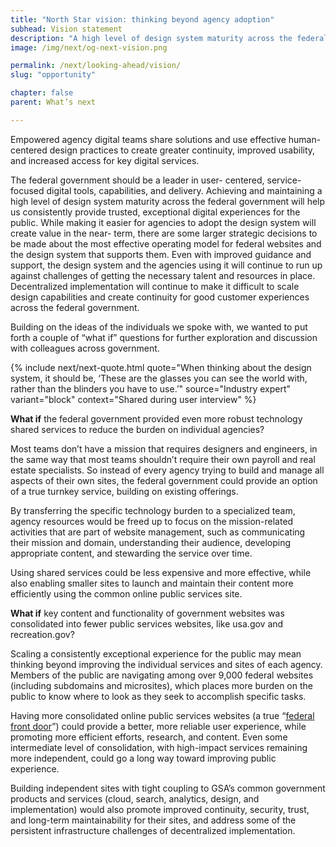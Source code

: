 ```yaml
---
title: "North Star vision: thinking beyond agency adoption"
subhead: Vision statement
description: "A high level of design system maturity across the federal government will help us consistently provide trusted, exceptional digital experiences for the public."
image: /img/next/og-next-vision.png

permalink: /next/looking-ahead/vision/
slug: "opportunity"

chapter: false
parent: What’s next

---
```


<section class="next-section">
  <div class="grid-container">
    <div class="grid-row">
      <div class="grid-col-12 tablet:grid-col-8 tablet:margin-x-auto desktop:margin-x-0 next-section-prose" markdown="1">

Empowered agency digital teams share solutions and use effective human- centered design practices to create greater continuity, improved usability, and increased access for key digital
services.

The federal government should be a leader in user- centered, service-focused digital tools, capabilities, and delivery. Achieving and maintaining a high level of design system maturity across the federal government will help us consistently provide trusted, exceptional digital experiences for the public. While making it easier for agencies to adopt the design system will create value in the near- term, there are some larger strategic decisions to be made about the most effective operating model for federal websites and the design system that supports them. Even with improved guidance and support, the design system and the agencies using it will continue to run up against challenges of getting the necessary talent and resources in place. Decentralized implementation will continue to make it difficult to scale design capabilities and create continuity for good customer experiences across the federal government.

Building on the ideas of the individuals we spoke with, we wanted to put forth a couple of “what if” questions for further exploration and discussion with colleagues across government.

{% include next/next-quote.html quote="When thinking about the design system, it should be, ‘These are the glasses you can see the world with, rather than the blinders you have to use.’" source="Industry expert" variant="block" context="Shared during user interview" %}

</div>
    </div>
  </div>
</section>

<section class="next-section next-section--shaded margin-top-neg-3">
  <div class="grid-container">
    <div class="grid-row">
      <div class="grid-col-12 tablet:grid-col-8 tablet:margin-x-auto desktop:margin-x-0 next-section-prose" markdown="1">

**What if** the federal government provided even more robust technology shared services to reduce the burden on individual agencies?

Most teams don’t have a mission that requires designers and engineers, in the same way that most teams shouldn’t require their own payroll and real estate specialists. So instead of every agency trying to build and manage all aspects of their own sites, the federal government could provide an option of a true turnkey service, building on existing offerings.

By transferring the specific technology burden to a specialized team, agency resources would be freed up to focus on the mission-related activities that are part of website management, such as communicating their mission and domain, understanding their audience, developing appropriate content, and stewarding the service over time.

Using shared services could be less expensive and more effective, while also enabling smaller sites to launch and maintain their content more efficiently using the common online public services site.

</div>
</div>
<div class="grid-row">
<div class="grid-col-12 tablet:grid-col-8 tablet:margin-x-auto desktop:margin-x-0 margin-top-5 next-section-prose" markdown="1">

**What if** key content and functionality of government websites was consolidated into fewer public services websites, like usa.gov and recreation.gov?

Scaling a consistently exceptional experience for the public may mean thinking beyond improving the individual services and sites of each agency. Members of the public are navigating among over 9,000 federal websites (including subdomains and microsites), which places more burden on the public to know where to look as they seek to accomplish specific tasks.

Having more consolidated online public services websites (a true “[federal front door](https://labs.usa.gov/)”) could provide a better, more reliable user experience, while promoting more efficient efforts, research, and content. Even some intermediate level of consolidation, with high-impact services remaining more independent, could go a long way toward improving public experience.

Building independent sites with tight coupling to GSA’s common government products and services (cloud, search, analytics, design, and implementation) would also promote improved continuity, security, trust, and long-term maintainability for their sites, and address some of the persistent infrastructure challenges of decentralized implementation.

</div>
    </div>
  </div>
</section>
